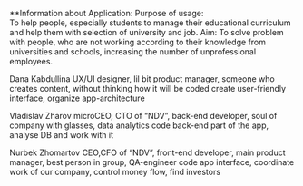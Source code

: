 **Information about Application:
Purpose of usage:  
To help people, especially students to manage their educational curriculum and help them with selection of university and job.
Aim: 
To solve problem with people, who are not working according to their knowledge from universities and schools, increasing the number of unprofessional employees. 

Dana Kabdullina
UX/UI designer, lil bit product manager, someone who creates content, without thinking how it will be coded 
create user-friendly interface, organize app-architecture


Vladislav Zharov
microCEO, CTO of “NDV”, back-end developer, soul of company with glasses, data analytics
code back-end part of the app, analyse DB and work with it


Nurbek Zhomartov
CEO,CFO of “NDV”, front-end developer, main product manager, best person in group, QA-engineer
code app interface, coordinate work of our company, control money flow, find investors



